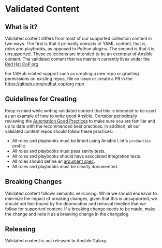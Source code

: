 # Validated Content

## What is it?

Validated content differs from most of our supported collection content in two ways. The first is that it primarily consists of YAML content, that is, roles and playbooks, as opposed to Python plugins. The second is that it is unsupported. These collections are intended to be an exemplar of Ansible content. The validated content that we maintain currently lives under the [Red Hat CoP org](https://github.com/redhat-cop).

For GitHub related support such as creating a new repo or granting permissions on existing repos, file an issue or create a PR in the https://github.com/redhat-cop/org repo.

## Guidelines for Creating

Keep in mind while writing validated content that this is intended to be used as an example of how to write good Ansible. Consider periodically reviewing the [Automation Good Practices](https://github.com/redhat-cop/automation-good-practices) to make sure you are familiar and up to date with the recommended best practices. In addition, all our validated content repos should follow these practices:

* All roles and playbooks must be linted using Ansible Lint's `production` profile.
* All roles and playbooks must pass sanity tests.
* All roles and playbooks should have associated integration tests.
* All roles should define an [argument spec](https://docs.ansible.com/ansible/latest/playbook_guide/playbooks_reuse_roles.html#role-argument-validation).
* All roles and playbooks must be clearly documented.

## Breaking Changes

Validated content follows semantic versioning. While we should endeavor to minimize the impact of breaking changes, given that this is unsupported, we should not feel bound by the deprecation and removal timeline that we follow for supported content. If a breaking change needs to be made, make the change and note it as a breaking change in the changelog.

## Releasing

Validated content is not released to Ansible Galaxy.
